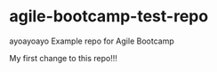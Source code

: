 # agile-bootcamp-test-repo
ayoayoayo
Example repo for Agile Bootcamp

My first change to this repo!!!

